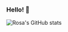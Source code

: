 ### Hello! 👋
![Rosa's GitHub stats](https://github-readme-stats.vercel.app/api?username=rosatiara&show_icons=true&theme=gotham)

<!-- ![Top Languages](https://github-readme-stats.vercel.app/api/top-langs/?username=rosatiara&theme=gotham) -->
<!--


Here are some ideas to get you started:

- 🔭 I’m currently working on ...
- 🌱 I’m currently learning ...
- 👯 I’m looking to collaborate on ...
- 🤔 I’m looking for help with ...
- 💬 Ask me about ...
- 📫 How to reach me: ...
- 😄 Pronouns: ...
- ⚡ Fun fact: ...
-->
